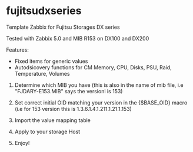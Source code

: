 # fujitsudxseries
Template Zabbix for Fujitsu Storages DX series

Tested with Zabbix 5.0 and MIB R153 on DX100 and DX200

Features:

- Fixed items for generic values
- Autodsicovery functions for CM Memory, CPU, Disks, PSU, Raid, Temperature, Volumes

1) Determine which MIB you have (this is also in the name of mib file, i.e "FJDARY-E153.MIB" says the versioni is 153)

2) Set correct initial OID matching your version in the {$BASE_OID} macro (i.e for 153 version this is 1.3.6.1.4.1.211.1.21.1.153)

3) Import the value mapping table
 
4) Apply to your storage Host

5) Enjoy!
